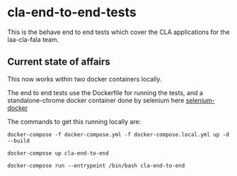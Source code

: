 # cla-end-to-end-tests
This is the behave end to end tests which cover the CLA applications for the laa-cla-fala team.

## Current state of affairs
This now works within two docker containers locally.

The end to end tests use the Dockerfile for running the tests, and a standalone-chrome docker container done by selenium here [selenium-docker](https://github.com/SeleniumHQ/docker-selenium)

The commands to get this running locally are:

`docker-compose -f docker-compose.yml -f docker-compose.local.yml up -d --build`

`docker-compose up cla-end-to-end`

`docker-compose run --entrypoint /bin/bash cla-end-to-end`